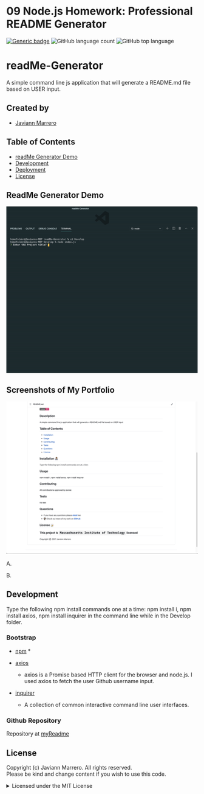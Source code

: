 # 09 Node.js Homework: Professional README Generator
[![Generic badge](https://img.shields.io/badge/license-MIT-<COLOR>.svg)](#license)
![GitHub language count](https://img.shields.io/github/languages/count/javiistacks/readMe-Generator)
![GitHub top language](https://img.shields.io/github/languages/top/javiistacks/readMe-Generator)

# readMe-Generator

A simple command line js application that will generate a README.md file based on USER input.

## Created by
* [Javiann Marrero](https://github.com/javiistacks)


## Table of Contents
* [readMe Generator Demo](#ReadMe-Generator-demo)
* [Development](#development)
* [Deployment](#deployment)
* [License](#license)

## ReadMe Generator Demo 
![Screencast Demo](./Develop/img/screenRecord.gif)


## Screenshots of My Portfolio

<img src="./Develop/img/screenshotReadMe.jpg" width="550" height="400">

A. 

B. 


## Development
Type the following npm install commands one at a time: npm install i, npm install axios, npm install inquirer in the command line while in the Develop folder. 
### Bootstrap
* [npm](https://docs.npmjs.com/cli/v7/commands/npm-install)
  *

* [axios](https://www.npmjs.com/package/axios)
  * axios is a Promise based HTTP client for the browser and node.js. I used axios to fetch the user Github username input.

* [inquirer](https://www.npmjs.com/package/inquirer)
  * A collection of common interactive command line user interfaces.
### Github Repository
Repository at [myReadme](https://github.com/javiistacks/readMe-Generator)


## License

Copyright (c) Javiann Marrero. All rights reserved.<br>
Please be kind and change content if you wish to use this code.

<details><summary>Licensed under the MIT License</summary>

Copyright (c) 2021 - present | Javiann Marrero

<blockquote>
Permission is hereby granted, free of charge, to any person obtaining a copy
of this software and associated documentation files (the "Software"), to deal
in the Software without restriction, including without limitation the rights
to use, copy, modify, merge, publish, distribute, sublicense, and/or sell
copies of the Software, and to permit persons to whom the Software is
furnished to do so, subject to the following conditions:

The above copyright notice and this permission notice shall be included in all
copies or substantial portions of the Software.

THE SOFTWARE IS PROVIDED "AS IS", WITHOUT WARRANTY OF ANY KIND, EXPRESS OR
IMPLIED, INCLUDING BUT NOT LIMITED TO THE WARRANTIES OF MERCHANTABILITY,
FITNESS FOR A PARTICULAR PURPOSE AND NONINFRINGEMENT. IN NO EVENT SHALL THE
AUTHORS OR COPYRIGHT HOLDERS BE LIABLE FOR ANY CLAIM, DAMAGES OR OTHER
LIABILITY, WHETHER IN AN ACTION OF CONTRACT, TORT OR OTHERWISE, ARISING FROM,
OUT OF OR IN CONNECTION WITH THE SOFTWARE OR THE USE OR OTHER DEALINGS IN THE
SOFTWARE.
</blockquote>
</details>

